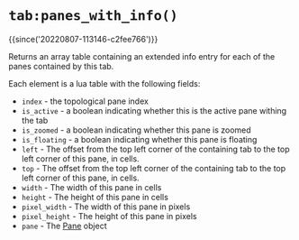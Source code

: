 # `tab:panes_with_info()`

{{since('20220807-113146-c2fee766')}}

Returns an array table containing an extended info entry for each of the panes
contained by this tab.

Each element is a lua table with the following fields:

* `index` - the topological pane index
* `is_active` - a boolean indicating whether this is the active pane withing the tab
* `is_zoomed` - a boolean indicating whether this pane is zoomed
* `is_floating` - a boolean indicating whether this pane is floating
* `left` - The offset from the top left corner of the containing tab to the top left corner of this pane, in cells.
* `top` - The offset from the top left corner of the containing tab to the top left corner of this pane, in cells.
* `width` - The width of this pane in cells
* `height` - The height of this pane in cells
* `pixel_width` - The width of this pane in pixels
* `pixel_height` - The height of this pane in pixels
* `pane` - The [Pane](../pane/index.md) object


